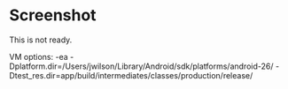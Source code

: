 # Screenshot

This is not ready.

VM options:
-ea -Dplatform.dir=/Users/jwilson/Library/Android/sdk/platforms/android-26/ -Dtest_res.dir=app/build/intermediates/classes/production/release/
